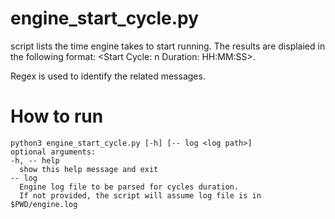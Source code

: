 # engine_start_cycle.py

script lists the time engine takes to start running.
The results are displaied in the following format: \<Start Cycle: n Duration: HH:MM:SS\>.

Regex is used to identify the related messages.

# How to run
```python3
python3 engine_start_cycle.py [-h] [-- log <log path>]
optional arguments: 
-h, -- help
  show this help message and exit 
-- log
  Engine log file to be parsed for cycles duration. 
  If not provided, the script will assume log file is in $PWD/engine.log
```

